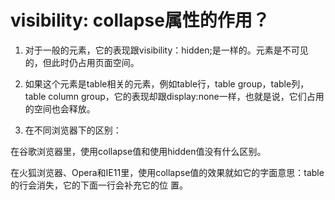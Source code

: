 # visibility: collapse属性的作用？
  1. 对于一般的元素，它的表现跟visibility：hidden;是一样的。元素是不可见的，但此时仍占用页面空间。

  2. 如果这个元素是table相关的元素，例如table行，table group，table列，table column group，它的表现却跟display:none一样，也就是说，它们占用的空间也会释放。

  3. 在不同浏览器下的区别：

  在谷歌浏览器里，使用collapse值和使用hidden值没有什么区别。

  在火狐浏览器、Opera和IE11里，使用collapse值的效果就如它的字面意思：table的行会消失，它的下面一行会补充它的位
  置。

